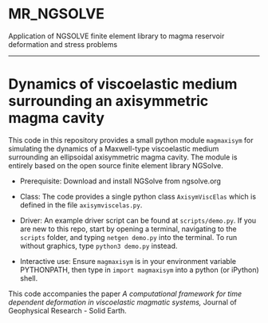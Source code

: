 # MR_NGSOLVE
Application of NGSOLVE finite element library to magma reservoir deformation and stress problems

---

# Dynamics of viscoelastic medium surrounding an axisymmetric magma cavity #


This code in this repository provides a small python module
`magmaxisym` for simulating the dynamics of a Maxwell-type
viscoelastic medium surrounding an ellipsoidal axisymmetric magma
cavity. The module is entirely based on the open source finite element
library NGSolve.

* Prerequisite: Download and install NGSolve from ngsolve.org

* Class: The code provides a single python class `AxisymViscElas`
  which is defined in the file `axisymviscelas.py`.

* Driver: An example driver script can be found at `scripts/demo.py`. If you
  are new to this repo, start by opening a terminal, navigating to the
  `scripts` folder, and typing `netgen demo.py` into the terminal. To
  run without graphics, type `python3 demo.py` instead.

* Interactive use: Ensure `magmaxisym` is in your environment variable
  PYTHONPATH, then type in `import magmaxisym` into a python (or
  iPython) shell.


This code accompanies the paper *A computational framework for time dependent deformation in viscoelastic magmatic systems,*
Journal of Geophysical Research - Solid Earth. 